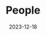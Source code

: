 ---
title: People
date: 2023-12-18

type: landing

sections:
  - block: members
    content:
      title: Our Research Team
      # Choose which groups/teams of users to display.
      #   Edit `user_groups` in each user's profile to add them to one or more of these groups.
      user_groups:
          - Principal Investigators
          - Researchers
          - Grad Students
          - Administration
          - Alumni
      sort_by: Params.last_name
      sort_ascending: false
    design:
      show_interests: false
      show_role: true
      show_social: true
---